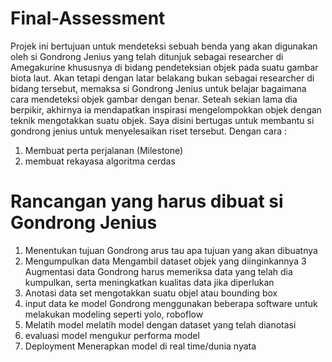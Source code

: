 # Final-Assessment
Projek ini bertujuan untuk mendeteksi sebuah benda yang akan digunakan oleh si Gondrong Jenius yang telah ditunjuk sebagai researcher di Amegakurine khususnya di bidang pendeteksian objek pada suatu gambar biota laut. Akan tetapi dengan latar belakang bukan sebagai researcher di bidang tersebut, memaksa si Gondrong Jenius untuk belajar bagaimana cara mendeteksi objek gambar dengan benar. Seteah sekian lama dia berpikir, akhirnya ia mendapatkan inspirasi mengelompokkan objek dengan teknik mengotakkan suatu objek.
Saya disini bertugas untuk membantu si gondrong jenius untuk menyelesaikan riset tersebut. Dengan cara :
1. Membuat perta perjalanan (Milestone)
2. membuat rekayasa algoritma cerdas

# Rancangan yang harus dibuat si Gondrong Jenius
 1. Menentukan tujuan
Gondrong arus tau apa tujuan yang akan dibuatnya
 2. Mengumpulkan data
    Mengambil dataset objek yang diinginkannya
 3 Augmentasi data
    Gondrong harus memeriksa data yang telah dia kumpulkan, serta meningkatkan kualitas data jika diperlukan 
 4. Anotasi data set
    mengotakkan suatu objel atau bounding box
 5. input data ke model
    Gondrong menggunakan beberapa software untuk melakukan modeling seperti yolo, roboflow
 6. Melatih model
    melatih model dengan dataset yang telah dianotasi
 8. evaluasi model
    mengukur performa model
 9. Deployment
    Menerapkan model di real time/dunia nyata
   
